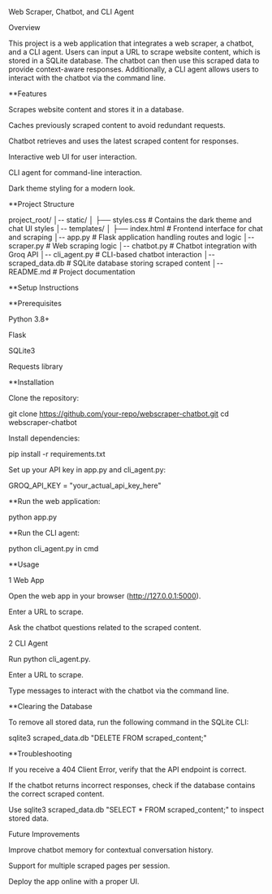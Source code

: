 Web Scraper, Chatbot, and CLI Agent

Overview

This project is a web application that integrates a web scraper, a chatbot, and a CLI agent. Users can input a URL to scrape website content, which is stored in a SQLite database. The chatbot can then use this scraped data to provide context-aware responses. Additionally, a CLI agent allows users to interact with the chatbot via the command line.

**Features

Scrapes website content and stores it in a database.

Caches previously scraped content to avoid redundant requests.

Chatbot retrieves and uses the latest scraped content for responses.

Interactive web UI for user interaction.

CLI agent for command-line interaction.

Dark theme styling for a modern look.

**Project Structure

project_root/
│-- static/
│   ├── styles.css   # Contains the dark theme and chat UI styles
│-- templates/
│   ├── index.html   # Frontend interface for chat and scraping
│-- app.py           # Flask application handling routes and logic
│-- scraper.py       # Web scraping logic
│-- chatbot.py       # Chatbot integration with Groq API
│-- cli_agent.py     # CLI-based chatbot interaction
│-- scraped_data.db  # SQLite database storing scraped content
│-- README.md        # Project documentation

**Setup Instructions

**Prerequisites

Python 3.8+

Flask

SQLite3

Requests library

**Installation

Clone the repository:

git clone https://github.com/your-repo/webscraper-chatbot.git
cd webscraper-chatbot

Install dependencies:

pip install -r requirements.txt

Set up your API key in app.py and cli_agent.py:

GROQ_API_KEY = "your_actual_api_key_here"


**Run the web application:

python app.py

**Run the CLI agent:

python cli_agent.py  in cmd

**Usage

1 Web App

Open the web app in your browser (http://127.0.0.1:5000).

Enter a URL to scrape.

Ask the chatbot questions related to the scraped content.

2 CLI Agent

Run python cli_agent.py.

Enter a URL to scrape.

Type messages to interact with the chatbot via the command line.

**Clearing the Database

To remove all stored data, run the following command in the SQLite CLI:

sqlite3 scraped_data.db "DELETE FROM scraped_content;"

**Troubleshooting

If you receive a 404 Client Error, verify that the API endpoint is correct.

If the chatbot returns incorrect responses, check if the database contains the correct scraped content.

Use sqlite3 scraped_data.db "SELECT * FROM scraped_content;" to inspect stored data.

Future Improvements

Improve chatbot memory for contextual conversation history.

Support for multiple scraped pages per session.

Deploy the app online with a proper UI.
